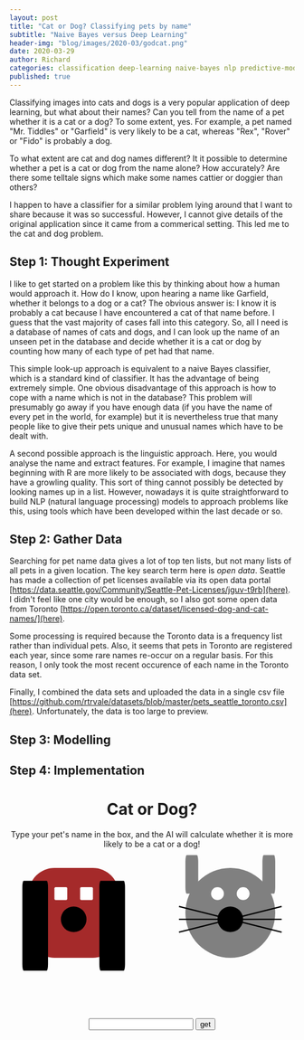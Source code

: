 ```yaml
---
layout: post
title: "Cat or Dog? Classifying pets by name"
subtitle: "Naive Bayes versus Deep Learning"
header-img: "blog/images/2020-03/godcat.png"
date: 2020-03-29
author: Richard
categories: classification deep-learning naive-bayes nlp predictive-models python
published: true
---
```

Classifying images into cats and dogs is a very popular application of deep learning, but what about their names? Can you tell from the name of a pet whether it is a cat or a dog? To some extent, yes. For example, a pet named "Mr. Tiddles" or "Garfield" is very likely to be a cat, whereas "Rex", "Rover" or "Fido" is probably a dog.

To what extent are cat and dog names different? It it possible to determine whether a pet is a cat or dog from the name alone? How accurately? Are there some telltale signs which make some names cattier or doggier than others?

I happen to have a classifier for a similar problem lying around that I want to share because it was so successful. However, I cannot give details of the original application since it came from a commerical setting. This led me to the cat and dog problem.

## Step 1: Thought Experiment

I like to get started on a problem like this by thinking about how a human would approach it. How do I know, upon hearing a name like Garfield, whether it belongs to a dog or a cat? The obvious answer is: I know it is probably a cat because I have encountered a cat of that name before. I guess that the vast majority of cases fall into this category. So, all I need is a database of names of cats and dogs, and I can look up the name of an unseen pet in the database and decide whether it is a cat or dog by counting how many of each type of pet had that name.

This simple look-up approach is equivalent to a naive Bayes classifier, which is a standard kind of classifier. It has the advantage of being extremely simple. One obvious disadvantage of this approach is how to cope with a name which is not in the database? This problem will presumably go away if you have enough data (if you have the name of every pet in the world, for example) but it is nevertheless true that many people like to give their pets unique and unusual names which have to be dealt with.

A second possible approach is the linguistic approach. Here, you would analyse the name and extract features. For example, I imagine that names beginning with R are more likely to be associated with dogs, because they have a growling quality. This sort of thing cannot possibly be detected by looking names up in a list. However, nowadays it is quite straightforward to build NLP (natural language processing) models to approach problems like this, using tools which have been developed within the last decade or so.

## Step 2: Gather Data

Searching for pet name data gives a lot of top ten lists, but not many lists of all pets in a given location. The key search term here is <i>open data</i>. Seattle has made a collection of pet licenses available via its open data portal [https://data.seattle.gov/Community/Seattle-Pet-Licenses/jguv-t9rb](here). I didn't feel like one city would be enough, so I also got some open data from Toronto [https://open.toronto.ca/dataset/licensed-dog-and-cat-names/](here).

Some processing is required because the Toronto data is a frequency list rather than individual pets. Also, it seems that pets in Toronto are registered each year, since some rare names re-occur on a regular basis. For this reason, I only took the most recent occurence of each name in the Toronto data set.

Finally, I combined the data sets and uploaded the data in a single csv file [https://github.com/rtrvale/datasets/blob/master/pets_seattle_toronto.csv](here). Unfortunately, the data is too large to preview.

## Step 3: Modelling

## Step 4: Implementation

<center><h1>Cat or Dog?</h1></center>
<center>Type your pet's name in the box, and the AI will calculate whether it is more likely to be a cat or a dog!</center>
<div style="display:flex; flex-direction:row; justify-content:center; align-items:center;
height: 300px;">
    <div id="dogPicture" style="
								  width : 300px;
								  height: 300px;
								  margin-right:25px;
								  margin-bottom:20px;
								  margin-top:20px;
								  transition: width 1s ease-in-out;
								  transition: height 1s ease-in-out;
">

<svg viewBox = "0 0 100 100" >
  <rect x="15" y="15%" rx="20" ry="20" width="70%" height="70%"
  style="fill:brown;" />
  <rect x="10" y="25" rx="1" ry="5" width="20%" height="70%"
  style="fill:black;" />
  <rect x="70" y="25" rx="1" ry="5" width="20%" height="70%"
  style="fill:black;" />
  <rect x="35" y="30" rx="1" ry="1" width="10%" height="10%"
  style="fill:white;" />
  <rect x="55" y="30" rx="1" ry="1" width="10%" height="10%"
  style="fill:white;" />
  <rect x="40" y="45" rx="10" ry="10" width="20%" height="20%"
  style="fill:black;" />
</svg>
</div>
    <div id="catPicture" style=" 
								  width : 300px;
								  height: 300px;
								  margin-left: 25px;
								  margin-bottom:20px;
								  margin-top: 20px;
								  transition: width 1s ease-in-out; 
								  transition: height 1s ease-in-out;
								  ">
	<svg viewBox = "0 0 100 100">
  <rect x="15" y="15%" rx="35" ry="35" width="70%" height="70%"
  style="fill:grey;" />
  <rect x="15" y="5" rx="1" ry="5" width="10%" height="30%"
  style="fill:grey;" />
  <rect x="75" y="5" rx="1" ry="5" width="10%" height="30%"
  style="fill:grey;" />
  <rect x="35" y="30" rx="5" ry="5" width="10%" height="10%"
  style="fill:white;" />
  <rect x="55" y="30" rx="5" ry="5" width="10%" height="10%"
  style="fill:white;" />
  <rect x="40" y="45" rx="10" ry="10" width="20%" height="20%"
  style="fill:black;" />
  <line x1="50" y1="55" x2="10" y2="45" style="stroke:rgb(0,0,0);stroke-width:1" />
  <line x1="50" y1="55" x2="10" y2="55" style="stroke:rgb(0,0,0);stroke-width:1" />
  <line x1="50" y1="55" x2="10" y2="65" style="stroke:rgb(0,0,0);stroke-width:1" />
  <line x1="50" y1="55" x2="90" y2="45" style="stroke:rgb(0,0,0);stroke-width:1" />
  <line x1="50" y1="55" x2="90" y2="55" style="stroke:rgb(0,0,0);stroke-width:1" />
  <line x1="50" y1="55" x2="90" y2="65" style="stroke:rgb(0,0,0);stroke-width:1" />
</svg>							  
    </div>
</div>
<center><input type="text" id="form">
<button onclick="process();">get</button></center>
<center><div id="result" style="margin-top:10px;"></div></center>

<script type="text/javascript">
/*! fast-levenshtein 2016-12-27. Copyright Ramesh Nair <ram@hiddentao.com> (http://www.hiddentao.com/) 
(MIT License)
Copyright (c) 2013 Ramesh Nair
Permission is hereby granted, free of charge, to any person obtaining a copy of this software and associated documentation files (the "Software"), to deal in the Software without restriction, including without limitation the rights to use, copy, modify, merge, publish, distribute, sublicense, and/or sell copies of the Software, and to permit persons to whom the Software is furnished to do so, subject to the following conditions:
The above copyright notice and this permission notice shall be included in all copies or substantial portions of the Software.
THE SOFTWARE IS PROVIDED "AS IS", WITHOUT WARRANTY OF ANY KIND, EXPRESS OR IMPLIED, INCLUDING BUT NOT LIMITED TO THE WARRANTIES OF MERCHANTABILITY, FITNESS FOR A PARTICULAR PURPOSE AND NONINFRINGEMENT. IN NO EVENT SHALL THE AUTHORS OR COPYRIGHT HOLDERS BE LIABLE FOR ANY CLAIM, DAMAGES OR OTHER LIABILITY, WHETHER IN AN ACTION OF CONTRACT, TORT OR OTHERWISE, ARISING FROM, OUT OF OR IN CONNECTION WITH THE SOFTWARE OR THE USE OR OTHER DEALINGS IN THE SOFTWARE.
*/
!function(){"use strict";var a;try{a="undefined"!=typeof Intl&&"undefined"!=typeof Intl.Collator?Intl.Collator("generic",{sensitivity:"base"}):null}catch(b){console.log("Collator could not be initialized and wouldn't be used")}var c=[],d=[],e={get:function(b,e,f){var g=f&&a&&f.useCollator,h=b.length,i=e.length;if(0===h)return i;if(0===i)return h;var j,k,l,m,n;for(l=0;i>l;++l)c[l]=l,d[l]=e.charCodeAt(l);c[i]=i;var o;if(g)for(l=0;h>l;++l){for(k=l+1,m=0;i>m;++m)j=k,o=0===a.compare(b.charAt(l),String.fromCharCode(d[m])),k=c[m]+(o?0:1),n=j+1,k>n&&(k=n),n=c[m+1]+1,k>n&&(k=n),c[m]=j;c[m]=k}else for(l=0;h>l;++l){for(k=l+1,m=0;i>m;++m)j=k,o=b.charCodeAt(l)===d[m],k=c[m]+(o?0:1),n=j+1,k>n&&(k=n),n=c[m+1]+1,k>n&&(k=n),c[m]=j;c[m]=k}return k}};"undefined"!=typeof define&&null!==define&&define.amd?define(function(){return e}):"undefined"!=typeof module&&null!==module&&"undefined"!=typeof exports&&module.exports===exports?module.exports=e:"undefined"!=typeof self&&"function"==typeof self.postMessage&&"function"==typeof self.importScripts?self.Levenshtein=e:"undefined"!=typeof window&&null!==window&&(window.Levenshtein=e)}();
</script>
<script src="/blog/scripts/2020-03/tokens.js"></script>
<script src="/blog/scripts/2020-03/cat.js"></script>
<script src="/blog/scripts/2020-03/dog.js"></script>
<script src="/blog/scripts/2020-03/getPet.js"></script>
